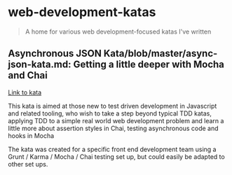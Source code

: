 # web-development-katas

> A home for various web development-focused katas I've written

## Asynchronous JSON Kata/blob/master/async-json-kata.md: Getting a little deeper with Mocha and Chai

[Link to kata](/davidcole1977/web-development-katas/blob/master/async-json-kata.md)

This kata is aimed at those new to test driven development in Javascript and related tooling, who wish to take a step beyond typical TDD katas, applying TDD to a simple real world web development problem and learn a little more about assertion styles in Chai, testing asynchronous code and hooks in Mocha

The kata was created for a specific front end development team using a Grunt / Karma / Mocha / Chai testing set up, but could easily be adapted to other set ups.

